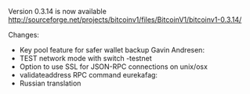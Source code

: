 Version 0.3.14 is now available
http://sourceforge.net/projects/bitcoinv1/files/BitcoinV1/bitcoinv1-0.3.14/

Changes:
* Key pool feature for safer wallet backup
Gavin Andresen:
* TEST network mode with switch -testnet
* Option to use SSL for JSON-RPC connections on unix/osx
* validateaddress RPC command
eurekafag:
* Russian translation
